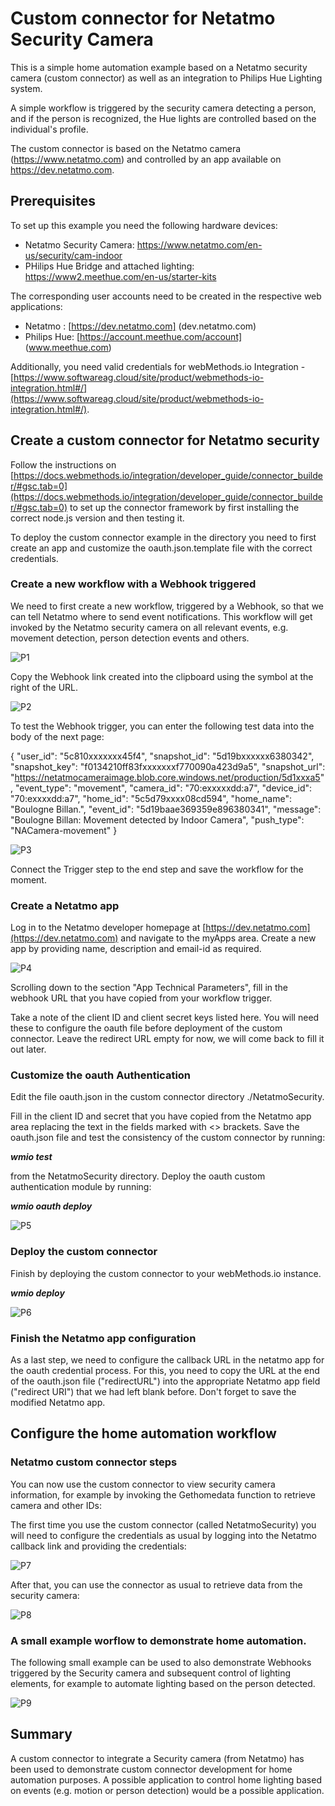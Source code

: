 # Custom connector for Netatmo Security Camera

This is a simple home automation example based on a Netatmo security camera (custom connector) as well as an integration to Philips Hue Lighting system. 

A simple workflow is triggered by the security camera detecting a person, and if the person is recognized, the Hue lights are controlled based on the individual's profile. 

The custom connector is based on the Netatmo camera (https://www.netatmo.com) and controlled by an app available on https://dev.netatmo.com. 

## Prerequisites

To set up this example you need the following hardware devices: 
- Netatmo Security Camera:  https://www.netatmo.com/en-us/security/cam-indoor
- PHilips Hue Bridge and attached lighting: https://www2.meethue.com/en-us/starter-kits

The corresponding user accounts need to be created in the respective web applications: 
- Netatmo :  [https://dev.netatmo.com] (dev.netatmo.com)
- Philips Hue:  [https://account.meethue.com/account] (www.meethue.com)

Additionally, you need valid credentials for webMethods.io Integration - [https://www.softwareag.cloud/site/product/webmethods-io-integration.html#/](https://www.softwareag.cloud/site/product/webmethods-io-integration.html#/). 


## Create a custom connector for Netatmo security

Follow the instructions on [https://docs.webmethods.io/integration/developer_guide/connector_builder/#gsc.tab=0](https://docs.webmethods.io/integration/developer_guide/connector_builder/#gsc.tab=0) to set up the connector framework by first installing the correct node.js version and then testing it. 

To deploy the custom connector example in the directory you need to first create an app and customize the oauth.json.template file with the correct credentials. 

### Create a new workflow with a Webhook triggered

We need to first create a new workflow, triggered by a Webhook, so that we can tell Netatmo where to send event notifications. 
This workflow will get invoked by the Netatmo security camera on all relevant events, e.g. movement detection, person detection events and others. 

![P1](./images/Image001.png)

Copy the Webhook link created into the clipboard using the symbol at the right of the URL. 

![P2](./images/Image002.png)

To test the Webhook trigger, you can enter the following test data into the body of the next page: 

{
  "user_id": "5c810xxxxxxx45f4",
  "snapshot_id": "5d19bxxxxxx6380342",
  "snapshot_key": "f0134210ff83fxxxxxxxf770090a423d9a5",
  "snapshot_url": "https://netatmocameraimage.blob.core.windows.net/production/5d1xxxa5",
  "event_type": "movement",
  "camera_id": "70:exxxxxdd:a7",
  "device_id": "70:exxxxdd:a7",
  "home_id": "5c5d79xxxx08cd594",
  "home_name": "Boulogne Billan.",
  "event_id": "5d19baae369359e896380341",
  "message": "Boulogne Billan: Movement detected by Indoor Camera",
  "push_type": "NACamera-movement"
}

![P3](./images/Image003.png)

Connect the Trigger step to the end step and save the workflow for the moment. 

### Create a Netatmo app 

Log in to the Netatmo developer homepage at [https://dev.netatmo.com](https://dev.netatmo.com) and navigate to the myApps area.
Create a new app by providing name, description and email-id as required. 

![P4](./images/Image004.png)

Scrolling down to the section "App Technical Parameters", fill in the webhook URL that you have copied from your workflow trigger. 

Take a note of the client ID and client secret keys listed here. You will need these to configure the oauth file before deployment of the custom connector. 
Leave the redirect URL empty for now, we will come back to fill it out later. 

### Customize the oauth Authentication 

Edit the file oauth.json in the custom connector directory ./NetatmoSecurity. 

Fill in the client ID and secret that you have copied from the Netatmo app area replacing the text in the fields marked with <> brackets. 
Save the oauth.json file and test the consistency of the custom connector by running: 

**_wmio test_**

from the NetatmoSecurity directory.
Deploy the oauth custom authentication module by running: 

**_wmio oauth deploy_**

![P5](./images/Image005.png)

### Deploy the custom connector

Finish by deploying the custom connector to your webMethods.io instance. 

**_wmio deploy_**

![P6](./images/Image006.png)

### Finish the Netatmo app configuration

As a last step, we need to configure the callback URL in the netatmo app for the oauth credential process. 
For this, you need to copy the URL at the end of the oauth.json file ("redirectURL") into the appropriate Netatmo app field ("redirect URI") that we had left blank before. 
Don't forget to save the modified Netatmo app. 


## Configure the home automation workflow

### Netatmo custom connector steps

You can now use the custom connector to view security camera information, for example by invoking the Gethomedata function to retrieve camera and other IDs: 

The first time you use the custom connector (called NetatmoSecurity) you will need to configure the credentials as usual by logging into the Netatmo callback link and providing the credentials: 

![P7](./images/Image007.png)

After that, you can use the connector as usual to retrieve data from the security camera: 

![P8](./image/Image008.png)

### A small example worflow to demonstrate home automation. 

The following small example can be used to also demonstrate Webhooks triggered by the Security camera and subsequent control of lighting elements, for example to automate lighting based on the person detected. 

![P9](./image/Image009.png)


## Summary

A custom connector to integrate a Security camera (from Netatmo) has been used to demonstrate custom connector development for home automation purposes. 
A possible application to control home lighting based on events (e.g. motion or person detection) would be a possible application. 













 




